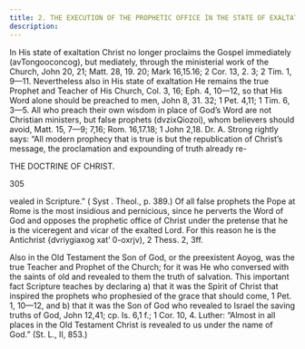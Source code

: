 ```yaml
---
title: 2. THE EXECUTION OF THE PROPHETIC OFFICE IN THE STATE OF EXALTATION.
description: 
---
```


In His state of exaltation Christ no longer proclaims the Gospel immediately (avTongooconcog), but mediately, through the ministerial work of the Church, John 20, 21; Matt. 28, 19. 20; Mark 16,15.16; 2 Cor. 13, 2. 3; 2 Tim. 1, 9—11. Nevertheless also in His state of exaltation He remains the true Prophet and Teacher of His Church, Col. 3, 16; Eph. 4, 10—12, so that His Word alone should be preached to men, John 8, 31. 32; 1 Pet. 4,11; 1 Tim. 6, 3—5. All who preach their own wisdom in place of God’s Word are not Christian ministers, but false prophets (dvzixQiozoi), whom believers should avoid, Matt. 15, 7—9; 7,16; Rom. 16,17.18; 1 John 2,18. Dr. A. Strong rightly says: “All modern prophecy that is true is but the republication of Christ’s message, the proclamation and expounding of truth already re- 



THE DOCTRINE OF CHRIST. 


305 


vealed in Scripture.” ( Syst . Theol., p. 389.) Of all false prophets the Pope at Rome is the most insidious and pernicious, since he perverts the Word of God and opposes the prophetic office of Christ under the pretense that he is the viceregent and vicar of the exalted Lord. For this reason he is the Antichrist {dvriygiaxog xat’ 0-oxrjv), 2 Thess. 2, 3ff. 

Also in the Old Testament the Son of God, or the preexistent Aoyog, was the true Teacher and Prophet of the Church; for it was He who conversed with the saints of old and revealed to them the truth of salvation. This important fact Scripture teaches by declaring a) that it was the Spirit of Christ that inspired the prophets who prophesied of the grace that should come, 1 Pet. 1, 10—12, and b) that it was the Son of God who revealed to Israel the saving truths of God, John 12,41; cp. Is. 6,1 f.; 1 Cor. 10, 4. Luther: “Almost in all places in the Old Testament Christ is revealed to us under the name of God.” (St. L., II, 853.) 
